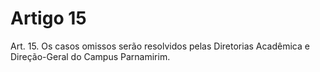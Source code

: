 # Artigo 15

Art. 15. Os casos omissos serão resolvidos pelas Diretorias Acadêmica e Direção-Geral do Campus Parnamirim.
